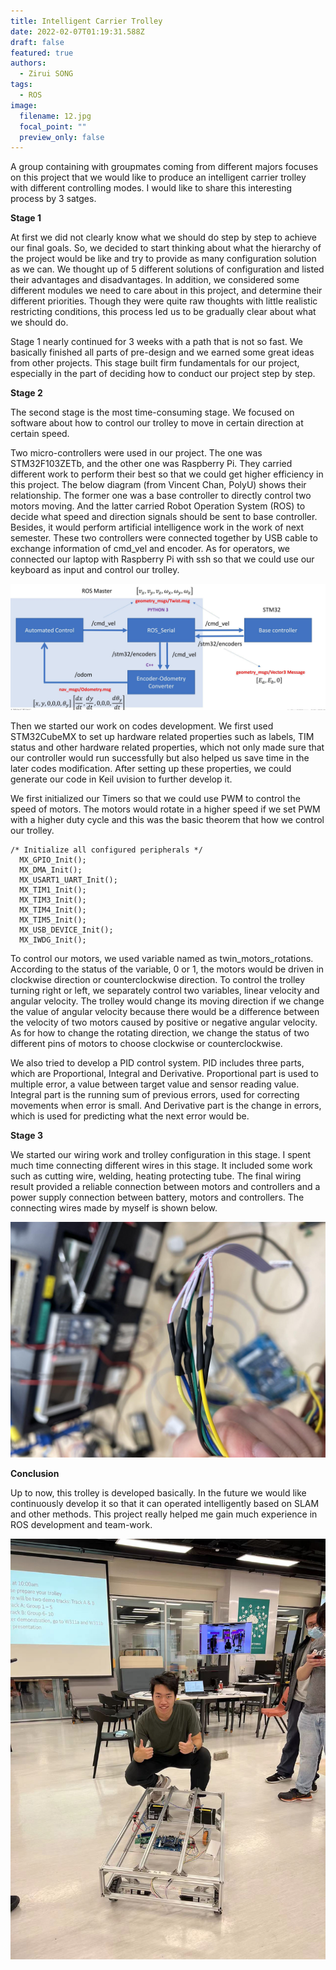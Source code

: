 ```yaml
---
title: Intelligent Carrier Trolley
date: 2022-02-07T01:19:31.588Z
draft: false
featured: true
authors:
  - Zirui SONG
tags:
  - ROS
image:
  filename: 12.jpg
  focal_point: ""
  preview_only: false
---
```

A group containing with groupmates coming from different majors focuses on this project that we would like to produce an intelligent carrier trolley with different controlling modes. I would like to share this interesting process by 3 satges.

**Stage 1**

At first we did not clearly know what we should do step by step to achieve our final goals. So, we decided to start thinking about what the hierarchy of the project would be like and try to provide as many configuration solution as we can. We thought up of 5 different solutions of configuration and listed their advantages and disadvantages. In addition, we considered some different modules we need to care about in this project, and determine their different priorities. Though they were quite raw thoughts with little realistic restricting conditions, this process led us to be gradually clear about what we should do.

Stage 1 nearly continued for 3 weeks with a path that is not so fast. We basically finished all parts of pre-design and we earned some great ideas from other projects. This stage built firm fundamentals for our project, especially in the part of deciding how to conduct our project step by step.

**Stage 2**

The second stage is the most time-consuming stage. We focused on software about how to control our trolley to move in certain direction at certain speed.

Two micro-controllers were used in our project. The one was STM32F103ZETb, and the other one was Raspberry Pi. They carried different work to perform their best so that we could get higher efficiency in this project. The below diagram (from Vincent Chan, PolyU) shows their relationship. The former one was a base controller to directly control two motors moving. And the latter carried Robot Operation System (ROS) to decide what speed and direction signals should be sent to base controller. Besides, it would perform artificial intelligence work in the work of next semester. These two controllers were connected together by USB cable to exchange information of cmd_vel and encoder. As for operators, we connected our laptop with Raspberry Pi with ssh so that we could use our keyboard as input and control our trolley.

![](9.jpg)

Then we started our work on codes development. We first used STM32CubeMX to set up hardware related properties such as labels, TIM status and other hardware related properties, which not only made sure that our controller would run successfully but also helped us save time in the later codes modification. After setting up these properties, we could generate our code in Keil uvision to further develop it.

We first initialized our Timers so that we could use PWM to control the speed of motors. The motors would rotate in a higher speed if we set PWM with a higher duty cycle and this was the basic theorem that how we control our trolley.

```
/* Initialize all configured peripherals */
  MX_GPIO_Init();
  MX_DMA_Init();
  MX_USART1_UART_Init();
  MX_TIM1_Init();
  MX_TIM3_Init();
  MX_TIM4_Init();
  MX_TIM5_Init();
  MX_USB_DEVICE_Init();
  MX_IWDG_Init();
```

To control our motors, we used variable named as twin_motors_rotations. According to the status of the variable, 0 or 1, the motors would be driven in clockwise direction or counterclockwise direction. To control the trolley turning right or left, we separately control two variables, linear velocity and angular velocity. The trolley would change its moving direction if we change the value of angular velocity because there would be a difference between the velocity of two motors caused by positive or negative angular velocity. As for how to change the rotating direction, we change the status of two different pins of motors to choose clockwise or counterclockwise.

We also tried to develop a PID control system. PID includes three parts, which are
Proportional, Integral and Derivative. Proportional part is used to multiple error, a value between target value and sensor reading value. Integral part is the running sum of previous errors, used for correcting movements when error is small. And Derivative part is the change in errors, which is used for predicting what the next error would be.

**Stage 3**

We started our wiring work and trolley configuration in this stage. I spent much time connecting different wires in this stage. It included some work such as
cutting wire, welding, heating protecting tube. The final wiring result provided a reliable connection between motors and controllers and a power supply connection between battery, motors and controllers. The connecting wires made by myself is shown below.

![](11.jpg)

**Conclusion**

Up to now, this trolley is developed basically. In the future we would like continuously develop it so that it can operated intelligently based on SLAM and other methods. This project really helped me gain much experience in ROS development and team-work.

![](12.jpg)